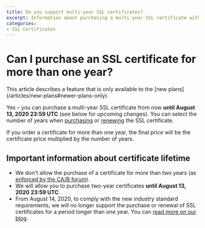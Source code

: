 ```yaml
---
title: Do you support multi-year SSL certificates?
excerpt: Information about purchasing a multi-year SSL certificate with DNSimple.
categories:
- SSL Certificates
---
```


# Can I purchase an SSL certificate for more than one year?

<info>
This article describes a feature that is only available to the [new plans](/articles/new-plans#newer-plans-only).
</info>

Yes – you can purchase a multi-year SSL certificate from now **until August 13, 2020 23:59 UTC** (see below for upcoming changes). You can select the number of years when [purchasing](/articles/ordering-standard-certificate) or [renewing](/articles/renewing-ssl-certificate) the SSL certificate.

If you order a certificate for more than one year, the final price will be the certificate price multiplied by the number of years.

## Important information about certificate lifetime

- We don't allow the purchase of a certificate for more than two years (as [enforced by the CA/B forum](https://cabforum.org/2017/03/17/ballot-193-825-day-certificate-lifetimes/)).
- We will allow you to purchase two-year certificates **until August 13, 2020 23:59 UTC**.
- From August 14, 2020, to comply with the new industry standard requirements, we will no longer support the purchase or renewal of SSL certificates for a period longer than one year. You can [read more on our blog](https://blog.dnsimple.com/2020/08/ssl-certificates-1-year/).
